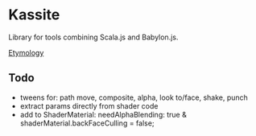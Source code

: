# Kassite

Library for tools combining Scala.js and Babylon.js.

[Etymology](https://en.wikipedia.org/wiki/Kassites)

## Todo

* tweens for: path move, composite, alpha, look to/face, shake, punch
* extract params directly from shader code
* add to ShaderMaterial: needAlphaBlending: true & shaderMaterial.backFaceCulling = false;